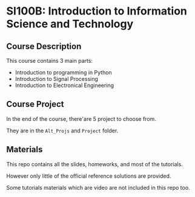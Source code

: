 # SI100B: Introduction to Information Science and Technology

## Course Description

This course contains 3 main parts:

- Introduction to programming in Python
- Introduction to Signal Processing
- Introduction to Electronical Engineering


## Course Project

In the end of the course, there'are 5 project to choose from. 

They are in the `Alt_Projs` and `Project` folder.


## Materials

This repo contains all the slides, homeworks, and most of the tutorials. 

However only little of the official reference solutions are provided.

Some tutorials materials which are video are not included in this repo too. 
